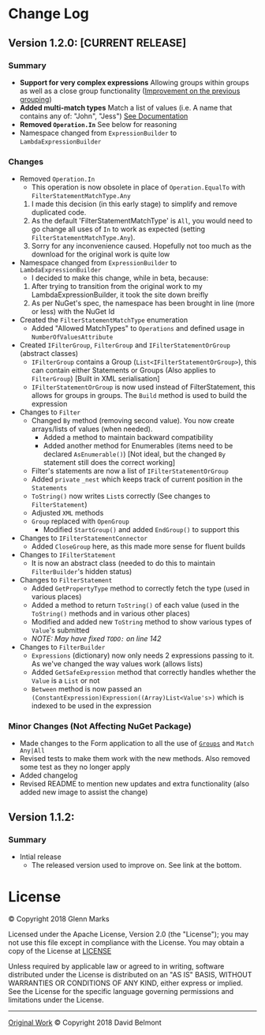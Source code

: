 # Change Log

## Version 1.2.0: [CURRENT RELEASE]
### Summary
* **Support for very complex expressions** Allowing groups within groups as well as a close group functionality ([Improvement on the previous grouping](https://github.com/dbelmont/ExpressionBuilder/issues/10))
* **Added multi-match types** Match a list of values (i.e. A name that contains any of: "John", "Jess") [See Documentation](README.md#multi-match-types)
* **Removed `Operation.In`** See below for reasoning
* Namespace changed from `ExpressionBuilder` to `LambdaExpressionBuilder`

### Changes
* Removed `Operation.In`
  * This operation is now obsolete in place of `Operation.EqualTo` with `FilterStatementMatchType.Any`
  1) I made this decision (in this early stage) to simplify and remove duplicated code.
  1) As the default 'FilterStatementMatchType' is `All`, you would need to go change all uses of `In` to work as expected (setting `FilterStatementMatchType.Any`).
  1) Sorry for any inconvenience caused. Hopefully not too much as the download for the original work is quite low
* Namespace changed from `ExpressionBuilder` to `LambdaExpressionBuilder`
  * I decided to make this change, while in beta, because:
  1) After trying to transition from the original work to my LambdaExpressionBuilder, it took the site down breifly
  2) As per NuGet's spec, the namespace has been brought in line (more or less) with the NuGet Id
* Created the `FilterStatementMatchType` enumeration
  * Added "Allowed MatchTypes" to `Operations` and defined usage in `NumberOfValuesAttribute`
* Created `IFilterGroup`, `FilterGroup` and `IFilterStatementOrGroup` (abstract classes)
  * `IFilterGroup` contains a Group (`List<IFilterStatementOrGroup>`), this can contain either Statements or Groups (Also applies to `FilterGroup`) [Built in XML serialisation]
  * `IFilterStatementOrGroup` is now used instead of FilterStatement, this allows for groups in groups. The `Build` method is used to build the expression
* Changes to `Filter`
  * Changed `By` method (removing second value). You now create arrays/lists of values (when needed).
    * Added a method to maintain backward compatibility
    * Added another method for Enumerables (items need to be declared `AsEnumerable()`) [Not ideal, but the changed `By` statement still does the correct working]
  * Filter's statements are now a list of `IFilterStatementOrGroup`
  * Added `private` `_nest` which keeps track of current position in the `Statements`
  * `ToString()` now writes `List`s correctly (See changes to `FilterStatement`)
  * Adjusted `XML` methods
  * `Group` replaced with `OpenGroup`
    * Modified `StartGroup()` and added `EndGroup()` to support this
* Changes to `IFilterStatementConnector`
  * Added `CloseGroup` here, as this made more sense for fluent builds
* Changes to `IFilterStatement` 
  * It is now an abstract class (needed to do this to maintain `FilterBuilder`'s hidden status)
* Changes to `FilterStatement` 
  * Added `GetPropertyType` method to correctly fetch the type (used in various places)
  * Added a method to return `ToString()` of each value (used in the `ToString()` methods and in various other places)
  * Modified and added new `ToString` method to show various types of `Value`'s submitted
  * _NOTE: May have fixed `TODO:` on line 142_
* Changes to `FilterBuilder`
  * `Expressions` (dictionary) now only needs 2 expressions passing to it. As we've changed the way values work (allows lists)
  * Added `GetSafeExpression` method that correctly handles whether the `Value` is a `List` or not
  * `Between` method is now passed an `(ConstantExpression)Expression((Array)List<Value's>)` which is indexed to be used in the expression

### Minor Changes (Not Affecting NuGet Package)
* Made changes to the Form application to all the use of [`Groups`](\#groups-in-winform) and `Match Any|All`
* Revised tests to make them work with the new methods. Also removed some test as they no longer apply
* Added changelog
* Revised README to mention new updates and extra functionality (also added new image to assist the change)


## Version 1.1.2:
### Summary
* Intial release
  * The released version used to improve on. See link at the bottom.

# License
&copy; Copyright 2018 Glenn Marks

Licensed under the Apache License, Version 2.0 (the "License");
you may not use this file except in compliance with the License.
You may obtain a copy of the License at [LICENSE](LICENSE)

Unless required by applicable law or agreed to in writing, software
distributed under the License is distributed on an "AS IS" BASIS,
WITHOUT WARRANTIES OR CONDITIONS OF ANY KIND, either express or implied.
See the License for the specific language governing permissions and
limitations under the License.

---

[Original Work](https://github.com/dbelmont/ExpressionBuilder/) &copy; Copyright 2018 David Belmont